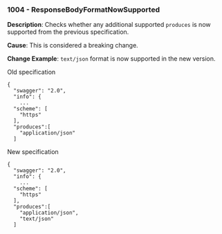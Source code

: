### 1004 - ResponseBodyFormatNowSupported

**Description**: Checks whether any additional supported `produces` is now supported from the previous specification. 

**Cause**: This is considered a breaking change.

**Change Example**: `text/json` format is now supported in the new version.

Old specification
```json5
{
  "swagger": "2.0",
  "info": {
    ...
  "scheme": [
    "https"
  ],
  "produces":[
    "application/json"
  ]
```

New specification
```json5
{
  "swagger": "2.0",
  "info": {
    ...
  "scheme": [
    "https"
  ],
  "produces":[
    "application/json",
    "text/json"
  ]
```
